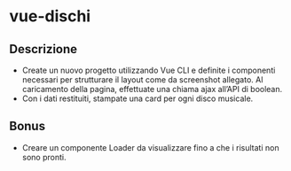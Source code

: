 # vue-dischi

## Descrizione

-  Create un nuovo progetto utilizzando Vue CLI e definite i componenti necessari per strutturare il layout come da screenshot allegato.
   Al caricamento della pagina, effettuate una chiama ajax all’API di boolean.
-  Con i dati restituiti, stampate una card per ogni disco musicale.

## Bonus

-  Creare un componente Loader da visualizzare fino a che i risultati non sono pronti.
